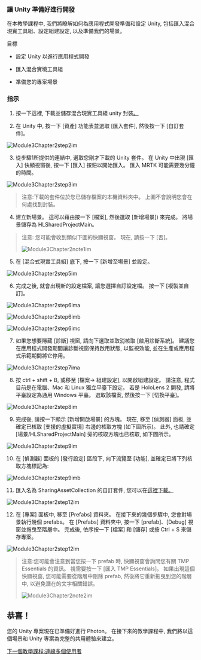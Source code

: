 ### <a name="getting-unity-ready-for-development"></a>讓 Unity 準備好進行開發 


在本教學課程中, 我們將瞭解如何為應用程式開發準備和設定 Unity, 包括匯入混合現實工具組、設定組建設定, 以及準備我們的場景。

目標

- 設定 Unity 以進行應用程式開發

- 匯入混合實境工具組

- 準備您的專案場景

### <a name="instructions"></a>指示

1. 按一下這裡, 下載並儲存混合現實工具組 unity 封裝[。](https://github.com/microsoft/MixedRealityToolkit-Unity/releases/download/v2.0.0-RC2.1/Microsoft.MixedReality.Toolkit.Unity.Foundation-v2.0.0-RC2.1.unitypackage)

2. 在 Unity 中, 按一下 [資產] 功能表並選取 [匯入套件], 然後按一下 [自訂套件]。

![Module3Chapter2step2im](images/module3chapter2step2im.PNG)

3. 從步驟1所提供的連結中, 選取您剛才下載的 Unity 套件。 在 Unity 中出現 [匯入] 快顯視窗後, 按一下 [匯入] 按鈕以開始匯入。 匯入 MRTK 可能需要幾分鐘的時間。

![Module3Chapter2step3im](images/module3chapter2step3im.PNG)

> 注意:下載的套件位於您已儲存檔案的本機資料夾中。 上圖不會說明您會在何處找到封裝。

4. 建立新場景。 這可以藉由按一下 [檔案], 然後選取 [新增場景]) 來完成。 將場景儲存為 HLSharedProjectMain。

> 注意: 您可能會收到類似下圖的快顯視窗。 現在, 請按一下 [否]。
>
> ![Module3Chapter2note1im](images/module3chapter2note1im.PNG)

5. 在 [混合式現實工具組] 底下, 按一下 [新增至場景] 並設定。

![Module3Chapter2step5im](images/module3chapter2step5im.PNG)

6. 完成之後, 就會出現新的設定檔案, 讓您選擇自訂設定檔。 按一下 [複製並自訂]。

![Module3Chapter2step6ima](images/module3chapter2step6ima.PNG)

![Module3Chapter2step6imb](images/module3chapter2step6imb.PNG)

![Module3Chapter2step6imc](images/module3chapter2step6imc.PNG)

7. 如果您想要隱藏 [診斷] 視窗, 請向下選取並取消核取 [啟用診斷系統]。 建議您在應用程式開發期間讓診斷視窗保持啟用狀態, 以監視效能, 並在生產或應用程式示範期間將它停用。 

![Module3Chapter2step7ima](images/module3chapter2step7ima.PNG)

8. 按 ctrl + shift + B, 或移至 [檔案-> 組建設定], 以開啟組建設定。 請注意, 程式目前是在電腦、Mac 和 Linux 獨立平臺下設定。 若是 HoloLens 2 開發, 請將平臺設定為通用 Windows 平臺。 選取該檔案, 然後按一下 [切換平臺]。

![Module3Chapter2step8im](images/module3chapter2step8im.PNG)

9. 完成後, 請按一下顯示 [新增開啟場景] 的方塊。 現在, 移至 [偵測器] 面板, 並確定已核取 [支援的虛擬實境] 右邊的核取方塊 (如下圖所示)。 此外, 也請確定 [場景/HLSharedProjectMain] 旁的核取方塊也已核取, 如下圖所示。

![Module3Chapter2step9im](images/module3chapter2step9im.PNG)

10. 在 [偵測器] 面板的 [發行設定] 區段下, 向下流覽至 [功能], 並確定已將下列核取方塊標記為:

![Module3Chapter2step9imb](images/module3chapter2step9imb.PNG)

11. 匯入名為 SharingAssetCollection 的自訂套件, 您可以在[這裡下載。](https://github.com/microsoft/MixedRealityLearning/releases/tag/development)

![Module3Chapter2step12im](images/module3chapter2step11im.PNG)

12. 在 [專案] 面板中, 移至 [Prefabs] 資料夾。 在接下來的幾個步驟中, 您會對場景執行幾個 prefabs。 在 [Prefabs] 資料夾中, 按一下 [prefab]、[Debug] 視窗並拖曳至階層中。 完成後, 依序按一下 [檔案] 和 [儲存] 或按 Ctrl + S 來儲存專案。

![Module3Chapter2step12im](images/module3chapter2step12im.PNG)

   > 注意:您可能會注意到當您按一下 prefab 時, 快顯視窗會詢問您有關 TMP Essentials 的資訊。 視需要按一下 [匯入 TMP Essentials]。 如果出現這個快顯視窗, 您可能需要從階層中刪除 prefab, 然後將它重新拖曳到您的階層中, 以避免潛在的文字相關錯誤。
   >
>![Module3Chapter2note2im](images/module3chapter2note2im.PNG)


## <a name="congratulations"></a>恭喜！

您的 Unity 專案現在已準備好進行 Photon。 在接下來的教學課程中, 我們將以這個場景和 Unity 專案為完整的共用體驗來建立。

[下一個教學課程:連線多個使用者](mrlearning-sharing(photon)-ch3.md)

